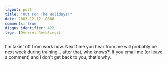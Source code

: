 ```yaml
---
layout: post
title: "Out For The Holidays!"
date: 2003-12-12 -0800
comments: true
disqus_identifier: 422
tags: [General Ramblings]
---
```

I'm takin' off from work now. Next time you hear from me will probably
be next week during training... after that, who knows?! If you email me
(or leave a comment) and I don't get back to you, that's why.

